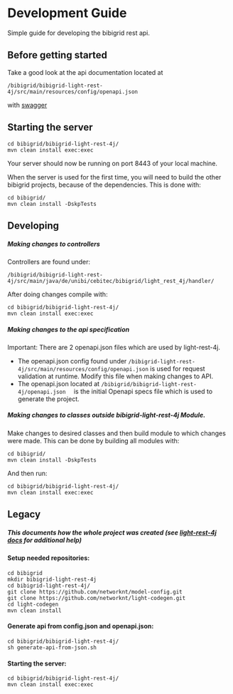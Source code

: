 # Development Guide
Simple guide for developing the bibigrid rest api.

## Before getting started
Take a good look at the api documentation located at
```
/bibigrid/bibigrid-light-rest-4j/src/main/resources/config/openapi.json
```
 with [swagger](https://editor.swagger.io/)

## Starting the server
```
cd bibigrid/bibigrid-light-rest-4j/
mvn clean install exec:exec
```
Your server should now be running on port 8443 of your local machine.

When the server is used for the first time, you will need to build the other bibigrid projects, because
of the dependencies. 
This is done with: 
```
cd bibigrid/
mvn clean install -DskpTests
```

## Developing
##### Making changes to controllers
Controllers are found under:
```
/bibigrid/bibigrid-light-rest-4j/src/main/java/de/unibi/cebitec/bibigrid/light_rest_4j/handler/  
```

After doing changes compile with:
```
cd bibigrid/bibigrid-light-rest-4j/
mvn clean install exec:exec
```

##### Making changes to the api specification
Important: There are 2 openapi.json files which are used by light-rest-4j. 
* The openapi.json config found under ``` /bibigrid-light-rest-4j/src/main/resources/config/openapi.json ``` 
    is used for request validation at runtime. Modify this file when making changes to API.
* The openapi.json located at   ```/bibigrid/bibigrid-light-rest-4j/openapi.json  ```   is the initial Openapi specs 
    file which is used to generate the project.
    


##### Making changes to classes outside bibigrid-light-rest-4j Module.
Make changes to desired classes and then build module to which changes were made. This can be done by
building all modules with:
```
cd bibigrid/
mvn clean install -DskpTests
```
And then run:
```
cd bibigrid/bibigrid-light-rest-4j/
mvn clean install exec:exec
```

## Legacy
##### This documents how the whole project was created (see [light-rest-4j docs](https://doc.networknt.com/references/light-codegen/openapi-generator/) for additional help)
#### Setup needed repositories:
```
cd bibigrid
mkdir bibigrid-light-rest-4j
cd bibigrid-light-rest-4j/
git clone https://github.com/networknt/model-config.git
git clone https://github.com/networknt/light-codegen.git
cd light-codegen
mvn clean install
```

#### Generate api from config.json and openapi.json:
```
cd bibigrid/bibigrid-light-rest-4j/
sh generate-api-from-json.sh
```
#### Starting the server:
```
cd bibigrid/bibigrid-light-rest-4j/
mvn clean install exec:exec
```
